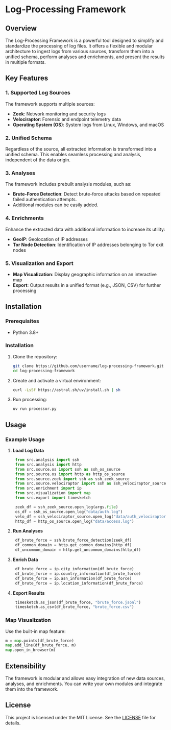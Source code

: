 # Log-Processing Framework

## Overview
The Log-Processing Framework is a powerful tool designed to simplify and standardize the processing of log files. It offers a flexible and modular architecture to ingest logs from various sources, transform them into a unified schema, perform analyses and enrichments, and present the results in multiple formats.

## Key Features

### 1. **Supported Log Sources**
The framework supports multiple sources:
- **Zeek**: Network monitoring and security logs
- **Velociraptor**: Forensic and endpoint telemetry data
- **Operating System (OS)**: System logs from Linux, Windows, and macOS

### 2. **Unified Schema**
Regardless of the source, all extracted information is transformed into a unified schema. This enables seamless processing and analysis, independent of the data origin.

### 3. **Analyses**
The framework includes prebuilt analysis modules, such as:
- **Brute-Force Detection**: Detect brute-force attacks based on repeated failed authentication attempts.
- Additional modules can be easily added.

### 4. **Enrichments**
Enhance the extracted data with additional information to increase its utility:
- **GeoIP**: Geolocation of IP addresses
- **Tor Node Detection**: Identification of IP addresses belonging to Tor exit nodes

### 5. **Visualization and Export**
- **Map Visualization**: Display geographic information on an interactive map
- **Export**: Output results in a unified format (e.g., JSON, CSV) for further processing

## Installation
### Prerequisites
- Python 3.8+

### Installation
1. Clone the repository:
   ```bash
   git clone https://github.com/username/log-processing-framework.git
   cd log-processing-framework
   ```
2. Create and activate a virtual environment:
    ```bash
    curl -LsSf https://astral.sh/uv/install.sh | sh
    ```
3. Run processing:
   ```bash
   uv run processor.py
   ```

## Usage
### Example Usage
1. **Load Log Data**
   ```python
    from src.analysis import ssh
    from src.analysis import http
    from src.source.os import ssh as ssh_os_source
    from src.source.os import http as http_os_source
    from src.source.zeek import ssh as ssh_zeek_source
    from src.source.velociraptor import ssh as ssh_velociraptor_source
    from src.enrichment import ip
    from src.visualization import map
    from src.export import timesketch

    zeek_df = ssh_zeek_source.open_log(args.file)
    os_df = ssh_os_source.open_log("data/auth.log")
    velo_df = ssh_velociraptor_source.open_log("data/auth_velociraptor.log")
    http_df = http_os_source.open_log("data/access.log")
   ```

2. **Run Analyses**
   ```python
    df_brute_force = ssh.brute_force_detection(zeek_df)
    df_common_domain = http.get_common_domains(http_df)
    df_uncommon_domain = http.get_uncommon_domains(http_df)
   ```

3. **Enrich Data**
   ```python
    df_brute_force = ip.city_information(df_brute_force)
    df_brute_force = ip.country_information(df_brute_force)
    df_brute_force = ip.asn_information(df_brute_force)
    df_brute_force = ip.location_information(df_brute_force)
   ```

4. **Export Results**
   ```python
    timesketch.as_json(df_brute_force, "brute_force.jsonl")
    timesketch.as_csv(df_brute_force, "brute_force.csv")
   ```

### Map Visualization
Use the built-in map feature:
```python
m = map.points(df_brute_force)
map.add_line(df_brute_force, m)
map.open_in_browser(m)
```

## Extensibility
The framework is modular and allows easy integration of new data sources, analyses, and enrichments. You can write your own modules and integrate them into the framework.


## License
This project is licensed under the MIT License. See the [LICENSE](LICENSE) file for details.

